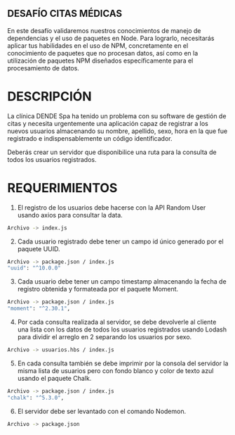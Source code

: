 ## DESAFÍO CITAS MÉDICAS

En este desafío validaremos nuestros conocimientos de manejo de dependencias y el uso de paquetes en Node. Para lograrlo, necesitarás aplicar tus habilidades en el uso de NPM, concretamente en el conocimiento de paquetes que no procesan datos, así como en la utilización de paquetes NPM diseñados específicamente para el procesamiento de datos.

# DESCRIPCIÓN

La clínica DENDE Spa ha tenido un problema con su software de gestión de citas y necesita urgentemente una aplicación capaz de registrar a los nuevos usuarios almacenando su nombre, apellido, sexo, hora en la que fue registrado e indispensablemente un código identificador.

Deberás crear un servidor que disponibilice una ruta para la consulta de todos los usuarios registrados. 

# REQUERIMIENTOS

1. El registro de los usuarios debe hacerse con la API Random User usando axios para consultar la data. 

```sh
Archivo -> index.js
```

2. Cada usuario registrado debe tener un campo id único generado por el paquete UUID.

```sh
Archivo -> package.json / index.js
"uuid": "^10.0.0"
```

3. Cada usuario debe tener un campo timestamp almacenando la fecha de registro obtenida y formateada por el paquete Moment. 

```sh
Archivo -> package.json / index.js
"moment": "^2.30.1",
```

4. Por cada consulta realizada al servidor, se debe devolverle al cliente una lista con los datos de todos los usuarios registrados usando Lodash para dividir el arreglo en 2 separando los usuarios por sexo. 

```sh
Archivo -> usuarios.hbs / index.js
```

5. En cada consulta también se debe imprimir por la consola del servidor la misma lista de usuarios pero con fondo blanco y color de texto azul usando el paquete Chalk.

```sh
Archivo -> package.json / index.js
"chalk": "^5.3.0",
```

6. El servidor debe ser levantado con el comando Nodemon.

```sh
Archivo -> package.json
```